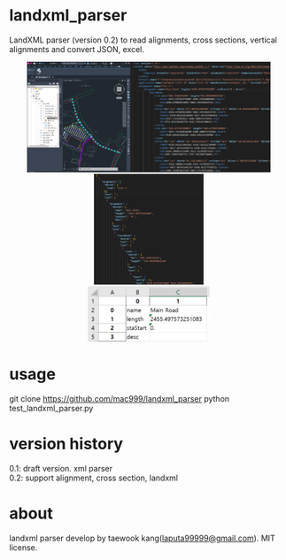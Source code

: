 # landxml_parser
LandXML parser (version 0.2) to read alignments, cross sections, vertical alignments and convert JSON, excel.

<p align="center">
<img height="200" src="https://github.com/mac999/landxml_parser/blob/main/civil3d_landxml.PNG"/><img height="200" src="https://github.com/mac999/landxml_parser/blob/main/landxml_sample.PNG"/>
<img height="200" src="https://github.com/mac999/landxml_parser/blob/main/json_file.PNG"/></br>
<img height="100" src="https://github.com/mac999/landxml_parser/blob/main/landxml_excel.PNG"/>
</p>

# usage
git clone https://github.com/mac999/landxml_parser
python test_landxml_parser.py

# version history
0.1: draft version. xml parser</br>
0.2: support alignment, cross section, landxml 

# about
landxml parser develop by taewook kang(laputa99999@gmail.com).
MIT license.
